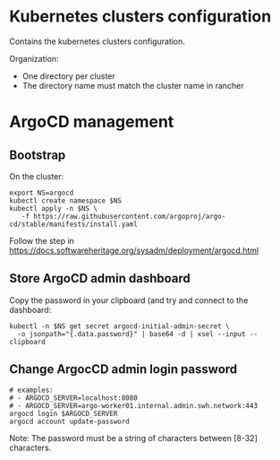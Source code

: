 # Kubernetes clusters configuration

Contains the kubernetes clusters configuration.

Organization:
- One directory per cluster
- The directory name must match the cluster name in rancher


# ArgoCD management

## Bootstrap

On the cluster:
```
export NS=argocd
kubectl create namespace $NS
kubectl apply -n $NS \
   -f https://raw.githubusercontent.com/argoproj/argo-cd/stable/manifests/install.yaml
```

Follow the step  in https://docs.softwareheritage.org/sysadm/deployment/argocd.html

## Store ArgoCD admin dashboard

Copy the password in your clipboard (and try and connect to the dashboard:
```
kubectl -n $NS get secret argocd-initial-admin-secret \
  -o jsonpath="{.data.password}" | base64 -d | xsel --input --clipboard
```

## Change ArgocCD admin login password

```
# examples:
# - ARGOCD_SERVER=localhost:8080
# - ARGOCD_SERVER=argo-worker01.internal.admin.swh.network:443
argocd login $ARGOCD_SERVER
argocd account update-password
```

Note:
The password must be a string of characters between [8-32] characters.

